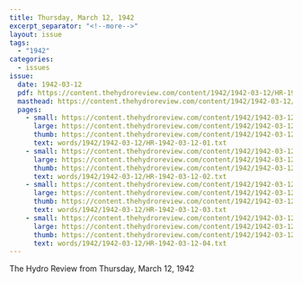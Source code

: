 ```yaml
---
title: Thursday, March 12, 1942
excerpt_separator: "<!--more-->"
layout: issue
tags:
  - "1942"
categories:
  - issues
issue:
  date: 1942-03-12
  pdf: https://content.thehydroreview.com/content/1942/1942-03-12/HR-1942-03-12.pdf
  masthead: https://content.thehydroreview.com/content/1942/1942-03-12/masthead/HR-1942-03-12.jpg
  pages:
    - small: https://content.thehydroreview.com/content/1942/1942-03-12/small/HR-1942-03-12-01.jpg
      large: https://content.thehydroreview.com/content/1942/1942-03-12/large/HR-1942-03-12-01.jpg
      thumb: https://content.thehydroreview.com/content/1942/1942-03-12/thumbnails/HR-1942-03-12-01.jpg
      text: words/1942/1942-03-12/HR-1942-03-12-01.txt
    - small: https://content.thehydroreview.com/content/1942/1942-03-12/small/HR-1942-03-12-02.jpg
      large: https://content.thehydroreview.com/content/1942/1942-03-12/large/HR-1942-03-12-02.jpg
      thumb: https://content.thehydroreview.com/content/1942/1942-03-12/thumbnails/HR-1942-03-12-02.jpg
      text: words/1942/1942-03-12/HR-1942-03-12-02.txt
    - small: https://content.thehydroreview.com/content/1942/1942-03-12/small/HR-1942-03-12-03.jpg
      large: https://content.thehydroreview.com/content/1942/1942-03-12/large/HR-1942-03-12-03.jpg
      thumb: https://content.thehydroreview.com/content/1942/1942-03-12/thumbnails/HR-1942-03-12-03.jpg
      text: words/1942/1942-03-12/HR-1942-03-12-03.txt
    - small: https://content.thehydroreview.com/content/1942/1942-03-12/small/HR-1942-03-12-04.jpg
      large: https://content.thehydroreview.com/content/1942/1942-03-12/large/HR-1942-03-12-04.jpg
      thumb: https://content.thehydroreview.com/content/1942/1942-03-12/thumbnails/HR-1942-03-12-04.jpg
      text: words/1942/1942-03-12/HR-1942-03-12-04.txt
---
```


The Hydro Review from Thursday, March 12, 1942

<!--more-->

